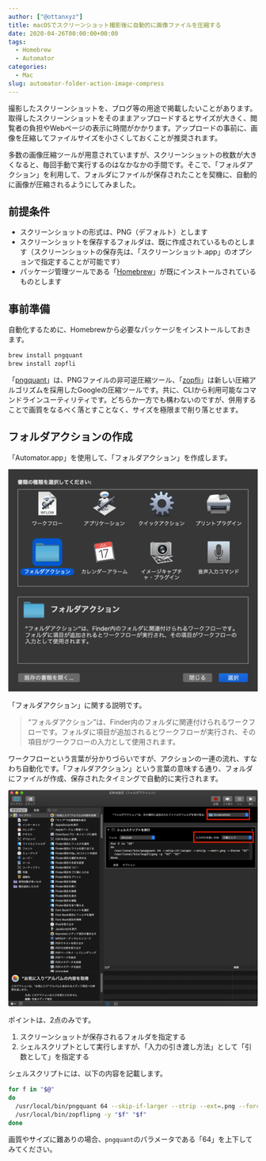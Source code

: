 ```yaml
---
author: ["@ottanxyz"]
title: macOSでスクリーンショット撮影後に自動的に画像ファイルを圧縮する
date: 2020-04-26T00:00:00+00:00
tags:
  - Homebrew
  - Automator
categories:
  - Mac
slug: automator-folder-action-image-compress
---
```

撮影したスクリーンショットを、ブログ等の用途で掲載したいことがあります。取得したスクリーンショットをそのままアップロードするとサイズが大きく、閲覧者の負担やWebページの表示に時間がかかります。アップロードの事前に、画像を圧縮してファイルサイズを小さくしておくことが推奨されます。

多数の画像圧縮ツールが用意されていますが、スクリーンショットの枚数が大きくなると、毎回手動で実行するのはなかなかの手間です。そこで、「フォルダアクション」を利用して、フォルダにファイルが保存されたことを契機に、自動的に画像が圧縮されるようにしてみました。

## 前提条件

* スクリーンショットの形式は、PNG（デフォルト）とします
* スクリーンショットを保存するフォルダは、既に作成されているものとします（スクリーンショットの保存先は、「スクリーンショット.app」のオプションで指定することが可能です）
* パッケージ管理ツールである「[Homebrew](https://brew.sh/index_ja)」が既にインストールされているものとします

## 事前準備

自動化するために、Homebrewから必要なパッケージをインストールしておきます。

```zsh
brew install pngquant
brew install zopfli
```

「[pngquant](https://pngquant.org/)」は、PNGファイルの非可逆圧縮ツール、「[zopfli](https://github.com/google/zopfli)」は新しい圧縮アルゴリズムを採用したGoogleの圧縮ツールです。共に、CLIから利用可能なコマンドラインユーティリティです。どちらか一方でも構わないのですが、併用することで画質をなるべく落とすことなく、サイズを極限まで削り落とせます。

## フォルダアクションの作成

「Automator.app」を使用して、「フォルダアクション」を作成します。

![](screenshot-2020-03-11-10.22.56.png)

「フォルダアクション」に関する説明です。

> “フォルダアクション”は、Finder内のフォルダに関連付けられるワークフローです。フォルダに項目が追加されるとワークフローが実行され、その項目がワークフローの入力として使用されます。

ワークフローという言葉が分かりづらいですが、アクションの一連の流れ、すなわち自動化です。「フォルダアクション」という言葉の意味する通り、フォルダにファイルが作成、保存されたタイミングで自動的に実行されます。

![](screenshot-2020-03-11-10.23.45.png)

ポイントは、2点のみです。

1. スクリーンショットが保存されるフォルダを指定する
2. シェルスクリプトとして実行しますが、「入力の引き渡し方法」として「引数として」を指定する

シェルスクリプトには、以下の内容を記載します。

```zsh
for f in "$@"
do
  /usr/local/bin/pngquant 64 --skip-if-larger --strip --ext=.png --force "$f"
  /usr/local/bin/zopflipng -y "$f" "$f"
done
```

画質やサイズに難ありの場合、`pngquant`のパラメータである「64」を上下してみてください。
